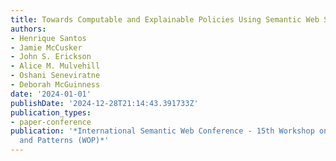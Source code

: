 ```yaml
---
title: Towards Computable and Explainable Policies Using Semantic Web Standards
authors:
- Henrique Santos
- Jamie McCusker
- John S. Erickson
- Alice M. Mulvehill
- Oshani Seneviratne
- Deborah McGuinness
date: '2024-01-01'
publishDate: '2024-12-28T21:14:43.391733Z'
publication_types:
- paper-conference
publication: '*International Semantic Web Conference - 15th Workshop on Ontology Design
  and Patterns (WOP)*'
---
```

